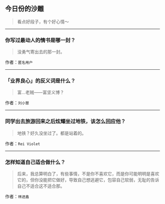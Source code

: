 ## 今日份的沙雕

> 看点好段子，有个好心情～


 
---

### 你写过最动人的情书是哪一封？

> 没勇气寄出去的那一封。


作者：`匿名用户`

---

### 「业界良心」的反义词是什么？

> 富…老贼——富坚义博？


作者：`刘小慧`

---

### 同学出去旅游回来之后炫耀坐过地铁，该怎么回应他？

> 地铁？好久没坐过了。都是站着的。


作者：`Rei Violet`

---

### 怎样知道自己适合做什么？

> 后来，我总算明白了，有些事情，不是你不喜欢它，而是你可能明明是喜欢它的，但你没能把它做好，导致自己想逃避它，包容自己软弱，无耻的告诉自己不适合这不适合那。


作者：`林进鑫`